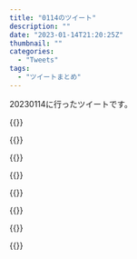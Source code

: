 ```yaml
---
title: "0114のツイート"
description: ""
date: "2023-01-14T21:20:25Z"
thumbnail: ""
categories:
  - "Tweets"
tags:
  - "ツイートまとめ"
---
```

20230114に行ったツイートです。
<!--more-->
{{<tweetlike text="更新 20230113のツイートまとめ https://t.co/GZMHmFcwq4 803　January 14, 2023 at 06:21AM" screenname="jme/k.h (@JME_KH)" url="https://twitter.com/JME_KH/status/1614009647744143369?ref_src=twsrc%5Etfw" date="January 13 2023">}}

{{<tweetlike text="まだ動かないのか\n何かUIまた変わってるし" screenname="jme/k.h (@JME_KH)" url="https://twitter.com/JME_KH/status/1614019530304663555?ref_src=twsrc%5Etfw" date="January 13 2023">}}

{{<tweetlike text="おすすめ、本当におすすめするだけなのか" screenname="jme/k.h (@JME_KH)" url="https://twitter.com/JME_KH/status/1614085753507835904?ref_src=twsrc%5Etfw" date="January 13 2023">}}

{{<tweetlike text="FF14のベヒーモスはMHWで馴染みがある" screenname="jme/k.h (@JME_KH)" url="https://twitter.com/JME_KH/status/1614090965836500997?ref_src=twsrc%5Etfw" date="January 13 2023">}}

{{<tweetlike text="path of exile、3リーグ目にしてやっとトレードを活用できるようになったから今リーグは詰まらずにまだまだやれそう" screenname="jme/k.h (@JME_KH)" url="https://twitter.com/JME_KH/status/1614253360705863681?ref_src=twsrc%5Etfw" date="January 14 2023">}}

{{<tweetlike text="strange boxに振ったのはちょっと失敗\n装備はいまいち何が売れるか分からないからちょっと無駄が多い" screenname="jme/k.h (@JME_KH)" url="https://twitter.com/JME_KH/status/1614255730496012289?ref_src=twsrc%5Etfw" date="January 14 2023">}}

{{<tweetlike text="ハーベストで何か黄色がいいっぽいって話を聞くのは多分黄色で何か消費アイテムを消費しないようにするクラフトを多分マップにできるから需要があるっぽいんだよな\nまあ次以降にそれは活かそう\n今から方針転換してもいいけど" screenname="jme/k.h (@JME_KH)" url="https://twitter.com/JME_KH/status/1614256267870212097?ref_src=twsrc%5Etfw" date="January 14 2023">}}

{{<tweetlike text="まだsextantが何かよく分かってない\nいや、会話の流れとか雰囲気的にマップデバイスに使っていろいろやるものくらいはわかってるけど" screenname="jme/k.h (@JME_KH)" url="https://twitter.com/JME_KH/status/1614256681499918338?ref_src=twsrc%5Etfw" date="January 14 2023">}}

